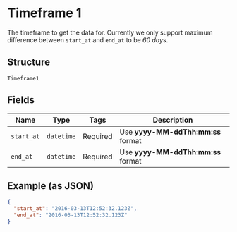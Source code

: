 
# Timeframe 1

The timeframe to get the data for. Currently we only support maximum difference between `start_at` and `end_at` to be *60 days*.

## Structure

`Timeframe1`

## Fields

| Name | Type | Tags | Description |
|  --- | --- | --- | --- |
| `start_at` | `datetime` | Required | Use <b>yyyy-MM-ddThh:mm:ss</b> format |
| `end_at` | `datetime` | Required | Use <b>yyyy-MM-ddThh:mm:ss</b> format |

## Example (as JSON)

```json
{
  "start_at": "2016-03-13T12:52:32.123Z",
  "end_at": "2016-03-13T12:52:32.123Z"
}
```

